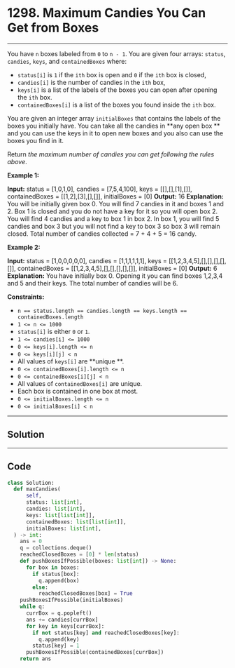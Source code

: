 # 1298. Maximum Candies You Can Get from Boxes

---

You have `n` boxes labeled from `0` to `n - 1`. You are given four arrays: `status`, `candies`, `keys`, and `containedBoxes` where:

  * `status[i]` is `1` if the `ith` box is open and `0` if the `ith` box is closed,
  * `candies[i]` is the number of candies in the `ith` box,
  * `keys[i]` is a list of the labels of the boxes you can open after opening the `ith` box.
  * `containedBoxes[i]` is a list of the boxes you found inside the `ith` box.



You are given an integer array `initialBoxes` that contains the labels of the boxes you initially have. You can take all the candies in **any open box ** and you can use the keys in it to open new boxes and you also can use the boxes you find in it.

Return _the maximum number of candies you can get following the rules above_.

 

**Example 1:**


**Input:** status = [1,0,1,0], candies = [7,5,4,100], keys = [[],[],[1],[]], containedBoxes = [[1,2],[3],[],[]], initialBoxes = [0]
**Output:** 16
**Explanation:** You will be initially given box 0. You will find 7 candies in it and boxes 1 and 2.
Box 1 is closed and you do not have a key for it so you will open box 2. You will find 4 candies and a key to box 1 in box 2.
In box 1, you will find 5 candies and box 3 but you will not find a key to box 3 so box 3 will remain closed.
Total number of candies collected = 7 + 4 + 5 = 16 candy.


**Example 2:**


**Input:** status = [1,0,0,0,0,0], candies = [1,1,1,1,1,1], keys = [[1,2,3,4,5],[],[],[],[],[]], containedBoxes = [[1,2,3,4,5],[],[],[],[],[]], initialBoxes = [0]
**Output:** 6
**Explanation:** You have initially box 0. Opening it you can find boxes 1,2,3,4 and 5 and their keys.
The total number of candies will be 6.


 

**Constraints:**

  * `n == status.length == candies.length == keys.length == containedBoxes.length`
  * `1 <= n <= 1000`
  * `status[i]` is either `0` or `1`.
  * `1 <= candies[i] <= 1000`
  * `0 <= keys[i].length <= n`
  * `0 <= keys[i][j] < n`
  * All values of `keys[i]` are **unique **.
  * `0 <= containedBoxes[i].length <= n`
  * `0 <= containedBoxes[i][j] < n`
  * All values of `containedBoxes[i]` are unique.
  * Each box is contained in one box at most.
  * `0 <= initialBoxes.length <= n`
  * `0 <= initialBoxes[i] < n`

---

## Solution



---

## Code
```python
class Solution:
  def maxCandies(
      self,
      status: list[int],
      candies: list[int],
      keys: list[list[int]],
      containedBoxes: list[list[int]],
      initialBoxes: list[int],
  ) -> int:
    ans = 0
    q = collections.deque()
    reachedClosedBoxes = [0] * len(status)
    def pushBoxesIfPossible(boxes: list[int]) -> None:
      for box in boxes:
        if status[box]:
          q.append(box)
        else:
          reachedClosedBoxes[box] = True
    pushBoxesIfPossible(initialBoxes)
    while q:
      currBox = q.popleft()
      ans += candies[currBox]
      for key in keys[currBox]:
        if not status[key] and reachedClosedBoxes[key]:
          q.append(key)
        status[key] = 1
      pushBoxesIfPossible(containedBoxes[currBox])
    return ans
```